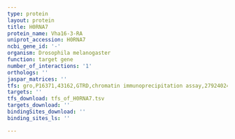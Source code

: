 ```yaml
---
type: protein
layout: protein
title: H0RNA7
protein_name: Vha16-3-RA
uniprot_accession: H0RNA7
ncbi_gene_id: '-'
organism: Drosophila melanogaster
function: target gene
number_of_interactions: '1'
orthologs: ''
jaspar_matrices: ''
tfs: gro,P16371,43162,GTRD,chromatin immunoprecipitation assay,27924024%5Buid%5D,No
targets: ''
tfs_download: tfs_of_H0RNA7.tsv
targets_download: ''
bindingSites_download: ''
binding_sites_ls: ''

---
```

